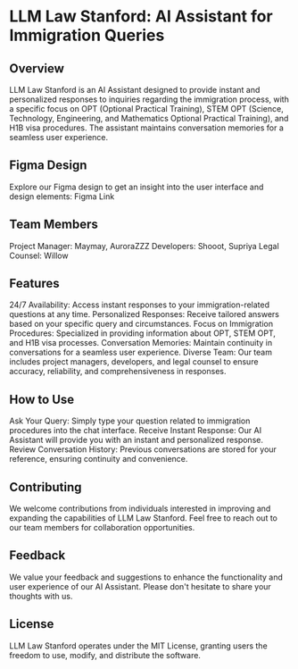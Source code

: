 # LLM Law Stanford: AI Assistant for Immigration Queries

## Overview
LLM Law Stanford is an AI Assistant designed to provide instant and personalized responses to inquiries regarding the immigration process, with a specific focus on OPT (Optional Practical Training), STEM OPT (Science, Technology, Engineering, and Mathematics Optional Practical Training), and H1B visa procedures. The assistant maintains conversation memories for a seamless user experience.

## Figma Design
Explore our Figma design to get an insight into the user interface and design elements: Figma Link

## Team Members
Project Manager: Maymay, AuroraZZZ
Developers: Shooot, Supriya
Legal Counsel: Willow

## Features
24/7 Availability: Access instant responses to your immigration-related questions at any time.
Personalized Responses: Receive tailored answers based on your specific query and circumstances.
Focus on Immigration Procedures: Specialized in providing information about OPT, STEM OPT, and H1B visa processes.
Conversation Memories: Maintain continuity in conversations for a seamless user experience.
Diverse Team: Our team includes project managers, developers, and legal counsel to ensure accuracy, reliability, and comprehensiveness in responses.

## How to Use
Ask Your Query: Simply type your question related to immigration procedures into the chat interface.
Receive Instant Response: Our AI Assistant will provide you with an instant and personalized response.
Review Conversation History: Previous conversations are stored for your reference, ensuring continuity and convenience.

## Contributing
We welcome contributions from individuals interested in improving and expanding the capabilities of LLM Law Stanford. Feel free to reach out to our team members for collaboration opportunities.

## Feedback
We value your feedback and suggestions to enhance the functionality and user experience of our AI Assistant. Please don't hesitate to share your thoughts with us.

## License
LLM Law Stanford operates under the MIT License, granting users the freedom to use, modify, and distribute the software.
